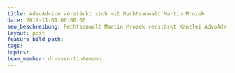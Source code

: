 ```yaml
---
title: AdvoAdvice verstärkt sich mit Rechtsanwalt Martin Mrozek
date: 2019-11-01 00:00:00
seo_beschreibung: Rechtsanwalt Martin Mrozek verstärkt Kanzlei AdvoAdvice
layout: post
feature_bild_path:
tags:
topics:
team_member: dr-sven-tintemann
---
```


